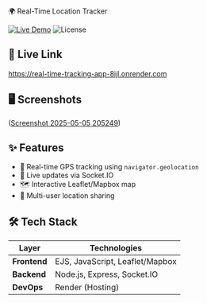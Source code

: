 🌍 Real-Time Location Tracker

[![Live Demo](https://img.shields.io/badge/Demo-Live-green)](https://real-time-tracking-app-8ijl.onrender.com)
![License](https://img.shields.io/badge/License-MIT-blue)



## 🔗 Live Link
https://real-time-tracking-app-8ijl.onrender.com

## 🖥️ Screenshots

([Screenshot 2025-05-05 205249](https://github.com/user-attachments/assets/e0fb5553-3950-4d7b-bba7-9e9d5dcdca2a))


## ✨ Features
- 📍 Real-time GPS tracking using `navigator.geolocation`
- 🔄 Live updates via Socket.IO
- 🗺️ Interactive Leaflet/Mapbox map
- 👥 Multi-user location sharing

## 🛠 Tech Stack
| Layer | Technologies |
|-------|--------------|
| **Frontend** | EJS, JavaScript, Leaflet/Mapbox |
| **Backend** | Node.js, Express, Socket.IO |
| **DevOps** | Render (Hosting) |


